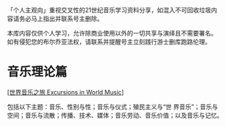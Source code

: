 「个人主观向」重视交叉性的21世纪音乐学习资料分享，如混入不可回收垃圾内容请务必马上指出并联系号主删除。

本库内容仅供个人学习，允许除商业使用以外的一切共享与演绎且不需要署名。
如有侵犯您的布尔乔亚法权，请联系并提醒号主立刻践行游士删库跑路伦理。

# 音乐理论篇

[[世界音乐之旅 Excursions in World Music](https://github.com/AfterLuminosity/music-learning/blob/main/%E9%9F%B3%E4%B9%90%E7%90%86%E8%AE%BA/%E3%80%90LLM%E7%BF%BB%E8%AF%91%E5%8F%8C%E8%AF%AD%E5%AF%B9%E7%85%A7%E3%80%91%E4%B8%96%E7%95%8C%E9%9F%B3%E4%B9%90%E4%B9%8B%E6%97%85%20Excursions%20in%20World%20Music%20--%20Timothy%20Rommen%2C%20Bruno%20Nettl%2C%20(eds_)%20--%208%2C%202021%20--%20Routledge%2C%20Taylor%20%26%20Francis%20Group%20--%20Anna%E2%80%99s%20Archive.pdf)] 

包括以下主题：音乐、性别与性；音乐与仪式；殖民主义与“世
界音乐”；音乐与空间；音乐与流散；传播、技术、媒体；音乐劳动、音乐价值；以及音乐与记忆。
